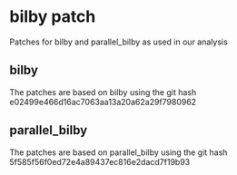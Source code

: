# bilby patch
Patches for bilby and parallel_bilby as used in our analysis

## bilby
The patches are based on bilby using the git hash e02499e466d16ac7063aa13a20a62a29f7980962

## parallel_bilby
The patches are based on parallel_bilby using the git hash 5f585f56f0ed72e4a89437ec816e2dacd7f19b93
